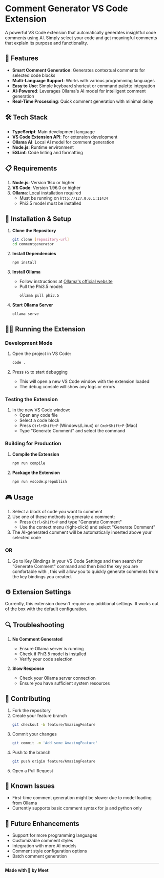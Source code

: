 # Comment Generator VS Code Extension

A powerful VS Code extension that automatically generates insightful code comments using AI. Simply select your code and get meaningful comments that explain its purpose and functionality.

## 🚀 Features

- **Smart Comment Generation**: Generates contextual comments for selected code blocks
- **Multi-Language Support**: Works with various programming languages
- **Easy to Use**: Simple keyboard shortcut or command palette integration
- **AI-Powered**: Leverages Ollama's AI model for intelligent comment generation
- **Real-Time Processing**: Quick comment generation with minimal delay

## 🛠️ Tech Stack

- **TypeScript**: Main development language
- **VS Code Extension API**: For extension development
- **Ollama AI**: Local AI model for comment generation
- **Node.js**: Runtime environment
- **ESLint**: Code linting and formatting

## 📋 Requirements

1. **Node.js**: Version 16.x or higher
2. **VS Code**: Version 1.96.0 or higher
3. **Ollama**: Local installation required
   - Must be running on `http://127.0.0.1:11434`
   - Phi3.5 model must be installed

## 🚀 Installation & Setup

1. **Clone the Repository**

   ```bash
   git clone [repository-url]
   cd commentgenerator
   ```

2. **Install Dependencies**

   ```bash
   npm install
   ```

3. **Install Ollama**

   - Follow instructions at [Ollama's official website](https://ollama.ai)
   - Pull the Phi3.5 model:
     ```bash
     ollama pull phi3.5
     ```

4. **Start Ollama Server**
   ```bash
   ollama serve
   ```

## 🏃‍♂️ Running the Extension

### Development Mode

1. Open the project in VS Code:

   ```bash
   code .
   ```

2. Press `F5` to start debugging
   - This will open a new VS Code window with the extension loaded
   - The debug console will show any logs or errors

### Testing the Extension

1. In the new VS Code window:
   - Open any code file
   - Select a code block
   - Press `Ctrl+Shift+P` (Windows/Linux) or `Cmd+Shift+P` (Mac)
   - Type "Generate Comment" and select the command

### Building for Production

1. **Compile the Extension**

   ```bash
   npm run compile
   ```

2. **Package the Extension**
   ```bash
   npm run vscode:prepublish
   ```

## 🎮 Usage

1. Select a block of code you want to comment
2. Use one of these methods to generate a comment:
   - Press `Ctrl+Shift+P` and type "Generate Comment"
   - Use the context menu (right-click) and select "Generate Comment"
3. The AI-generated comment will be automatically inserted above your selected code

### OR

1. Go to Key Bindings in your VS Code Settings and then search for "Generate Comment" command and then bind the key you are comfortable with , this will allow you to quickly generate comments from the key bindings you created.

## ⚙️ Extension Settings

Currently, this extension doesn't require any additional settings. It works out of the box with the default configuration.

## 🔍 Troubleshooting

1. **No Comment Generated**

   - Ensure Ollama server is running
   - Check if Phi3.5 model is installed
   - Verify your code selection

2. **Slow Response**
   - Check your Ollama server connection
   - Ensure you have sufficient system resources

## 🤝 Contributing

1. Fork the repository
2. Create your feature branch
   ```bash
   git checkout -b feature/AmazingFeature
   ```
3. Commit your changes
   ```bash
   git commit -m 'Add some AmazingFeature'
   ```
4. Push to the branch
   ```bash
   git push origin feature/AmazingFeature
   ```
5. Open a Pull Request

## 🐛 Known Issues

- First-time comment generation might be slower due to model loading from Ollama
- Currently supports basic comment syntax for js and python only

## 🔮 Future Enhancements

- Support for more programming languages
- Customizable comment styles
- Integration with more AI models
- Comment style configuration options
- Batch comment generation

---

**Made with 🧡 by Meet**

